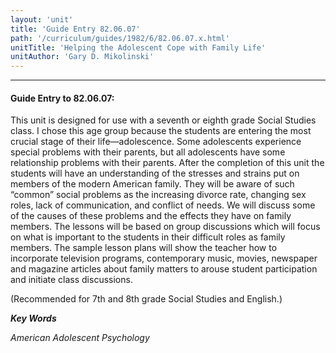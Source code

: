 ```yaml
---
layout: 'unit'
title: 'Guide Entry 82.06.07'
path: '/curriculum/guides/1982/6/82.06.07.x.html'
unitTitle: 'Helping the Adolescent Cope with Family Life'
unitAuthor: 'Gary D. Mikolinski'
---
```


<body>
<hr/>
 <h4>
  Guide Entry to 82.06.07:
 </h4>
 This unit is designed for use with a seventh or eighth grade Social Studies class.  I chose this age group because the students are entering the most crucial stage of their life—adolescence.  Some adolescents experience special problems with their parents, but all adolescents have some relationship problems with their parents.  After the completion of this unit the students will have an understanding of the stresses and strains put on members of the modern American family.  They will be aware of such “common” social problems as the increasing divorce rate, changing sex roles, lack of communication, and conflict of needs.  We will discuss some of the causes of these problems and the effects they have on family members.  The lessons will be based on group discussions which will focus on what is important to the students in their difficult roles as family members. The sample lesson plans will show the teacher how to incorporate television programs, contemporary music, movies, newspaper and magazine articles about family matters to arouse student participation and initiate class discussions.
 <p>
  (Recommended for 7th and 8th grade Social Studies and English.)
 </p>
<p>
  <b>
   <i>
    Key Words
   </i>
  </b>
  <br/>
 </p>
 <p>
  <i>
   American Adolescent Psychology
  </i>
 </p>

</body>
